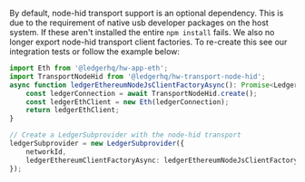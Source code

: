 By default, node-hid transport support is an optional dependency. This is due to the requirement of native usb developer packages on the host system. If these aren't installed the entire `npm install` fails. We also no longer export node-hid transport client factories. To re-create this see our integration tests or follow the example below:

```typescript
import Eth from '@ledgerhq/hw-app-eth';
import TransportNodeHid from '@ledgerhq/hw-transport-node-hid';
async function ledgerEthereumNodeJsClientFactoryAsync(): Promise<LedgerEthereumClient> {
    const ledgerConnection = await TransportNodeHid.create();
    const ledgerEthClient = new Eth(ledgerConnection);
    return ledgerEthClient;
}

// Create a LedgerSubprovider with the node-hid transport
ledgerSubprovider = new LedgerSubprovider({
    networkId,
    ledgerEthereumClientFactoryAsync: ledgerEthereumNodeJsClientFactoryAsync,
});
```
